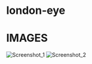 # london-eye

# IMAGES
![Screenshot_1](https://user-images.githubusercontent.com/86996274/190438245-ecfeb249-e451-4855-bfd8-c973de396549.png)
![Screenshot_2](https://user-images.githubusercontent.com/86996274/190438253-e4701cb2-def4-4762-a546-db48932448b9.png)
